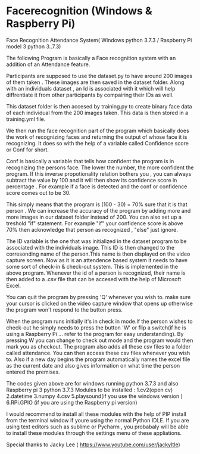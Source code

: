 # Facerecognition (Windows & Raspberry Pi)
Face Recognition Attendance System( Windows python 3.7.3 / Raspberry Pi model 3 python 3..7.3)



The following Program is basically a Face recognition system with an addition of an Attendance feature. 


Participants are supposed to use the dataset.py to have around 200 images of them taken . These images are then saved in the dataset folder. Along with an individuals dataset , an Id is associated with it which will help diffrentiate it from other participants by compairing their IDs as well.


This dataset folder is then accesed by training.py to create binary face data of each individual from the 200 images taken. This data is then stored in a training.yml file.


We then run the face recognition part of the program which basically does the work of recognizing faces and returning the output of whose face it is recognizing. It does so with the help of a variable called Confidence score or Conf for short. 


Conf is basically a variable that tells how confident the program is in recognizing the persons face. The lower the number, the more confident the program. If this inverse propotionality relation bothers you , you can always subtract the value by 100 and it will then show its confidence score in percentage . For example if a face is detected and the conf or confidence score comes out to be 30.


This simply means that the program is (100 - 30) = 70% sure that it is that person . We can increase the accuracy of the program by adding more and more images in our dataset folder instead of 200. You can also set up a treshold "if" statement. For example "if" your confidence score is above 70% then acknowledge that person as recognized , "else" just ignore.



The ID variable is the one that was initialized in the dataset program to be associated with the individuals image.
This ID is then changed to the corresonding name of the person.This name is then displayed on the video capture screen.
Now as it is an attendence based system it needs to have some sort of check-in & check-out system. This is implemented in the above program. Whenever the id of a person is recognized, their name is then added to a .csv file that can be accesed with the help of Microsoft Excel.


You can quit the program by pressing 'Q' whenever you wish to. make sure your cursor is clicked on the video capture window that opens up otherwise the program won't respond to the button press.


When the program runs initially it's in check in mode.If the person wishes to check-out he simply needs to press the button 'W' or flip a switch(if he is using a Raspberry Pi ... refer to the program for easy understanding). By pressing W you can change to check out mode and the program would then mark you as checkout. The program also adds all these csv files to a folder called attendance. You can then access these csv files whenever you wish to. Also if a new day begins the program automatically names the excel file as the current date and also gives information on what time the person entered the premises.


The codes given above are for  windows running python 3.7.3 and also Raspberry pi 3 python 3.7.3
Modules to be installed : 
1.cv2(open cv)
2.datetime
3.numpy
4.csv
5.playsound(if you use the windows version )
6.RPi.GPIO (if you are using the Raspberry pi version)

I would recommend to install all these modules with the help of PIP install from the terminal window if youre using the normal Python IDLE. If you are using text editors such as sublime or Pycharm , you probabaly will be able to install these modules through the settings menu of these appliations. 


Special thanks to Jacky Lee ( https://www.youtube.com/user/jackyltle)

